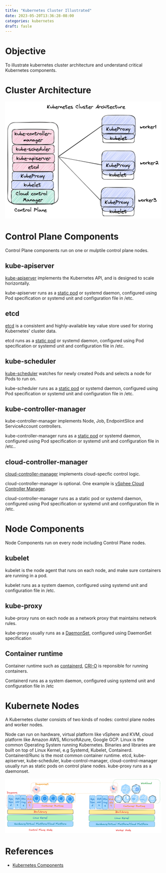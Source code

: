 ```yaml
---
title: "Kubernetes Cluster Illustrated"
date: 2023-05-20T13:36:28-08:00
categories: kubernetes
draft: fasle 
---
```


# Objective

To illustrate kubernetes cluster architecture and understand critical Kubernetes components.

# Cluster Architecture

![Kubernetes Cluster Architecture](/images/kubernetes-cluster-architecture.png)

# Control Plane Components 

Control Plane components run on one or mulptile control plane nodes.

## kube-apiserver

[kube-apiserver](https://github.com/kubernetes/apiserver) implements the Kubernetes API, and is designed to scale horizontally.

kube-apiserver runs as a [static pod](https://kubernetes.io/docs/tasks/configure-pod-container/static-pod/) or systemd daemon, configured using Pod specification or systemd unit and configuration file in /etc.

## etcd 

[etcd](https://etcd.io/docs/) is a consistent and highly-available key value store used for storing Kubernetes' cluster data.

etcd runs as a [static pod](https://kubernetes.io/docs/tasks/configure-pod-container/static-pod/) or systemd daemon, configured using Pod specification or systemd unit and configuration file in /etc.

## kube-scheduler

[kube-scheduler](https://github.com/kubernetes/kube-scheduler) watches for newly created Pods and selects a node for Pods to run on.

kube-scheduler runs as a [static pod](https://kubernetes.io/docs/tasks/configure-pod-container/static-pod/) or systemd daemon, configured using Pod specification or systemd unit and configuration file in /etc.

## kube-controller-manager

kube-controller-manager implements Node, Job, EndpointSlice and ServiceAccount controllers. 

kube-controller-manager runs as a [static pod](https://kubernetes.io/docs/tasks/configure-pod-container/static-pod/) or systemd daemon, configured using Pod specification or systemd unit and configuration file in /etc..

## cloud-controller-manager

[cloud-controller-manager](https://kubernetes.io/docs/concepts/architecture/cloud-controller/) implements cloud-specfic control logic.

cloud-controller-manager is optional. One example is [vSphee Cloud Controller Manager](https://github.com/kubernetes/cloud-provider-vsphere).

cloud-controller-manager runs as a static pod or systemd daemon, configured using Pod specification or systemd unit and configuration file in /etc.

# Node Components

Node Components run on every node including Control Plane nodes.

## kubelet

kubelet is the node agent that runs on each node, and make sure containers are running in a pod.

kubelet runs as a system daemon, configured using systemd unit and configuration file in /etc.

## kube-proxy

kube-proxy runs on each node as a network proxy that maintains network rules.

kube-proxy usually runs as a [DaemonSet](https://kubernetes.io/docs/concepts/workloads/controllers/daemonset/), configured using DaemonSet specification

## Container runtime

Container runtime such as [containerd](https://github.com/containerd/containerd), [CRI-O](https://github.com/cri-o/cri-o) is reponsible for running containers.

Containerd runs as a system daemon, configured using systemd unit and configuration file in /etc

# Kubernete Nodes 

A Kubernetes cluster consists of two kinds of nodes: control plane nodes and worker nodes.

Node can run on hardware, virtual platform like vSphere and KVM, cloud platform like Amazon AWS, MicrsoftAzure, Google GCP. Linux is the common Operating System running Kubernetes. Binaries and libraries are built on top of Linux Kernel, e.g Systemd, Kubelet, Containerd. Containerd/Runc is the most common container runtime. etcd, kube-apiserver, kube-scheduler, kube-control-manager, cloud-control-manager usually run as static pods on control plane nodes. kube-proxy runs as a daemonset. 

![Kubernetes Nodes](/images/kubernetes-node.png)
   
# References

* [Kubernetes Components](https://kubernetes.io/docs/concepts/overview/components/)
